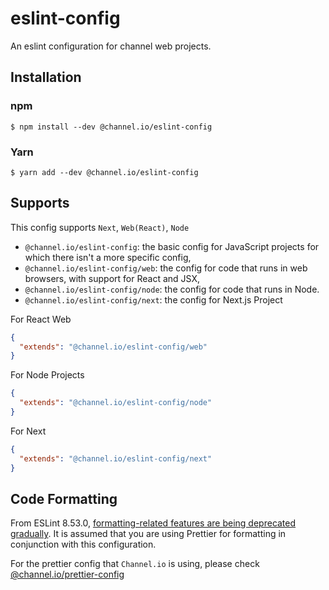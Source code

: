 # eslint-config

An eslint configuration for channel web projects.

## Installation

### npm

```
$ npm install --dev @channel.io/eslint-config
```

### Yarn

```
$ yarn add --dev @channel.io/eslint-config
```

## Supports

This config supports `Next`, `Web(React)`, `Node`

- `@channel.io/eslint-config`: the basic config for JavaScript projects for which there isn't a more specific config,
- `@channel.io/eslint-config/web`: the config for code that runs in web browsers, with support for React and JSX,
- `@channel.io/eslint-config/node`: the config for code that runs in Node.
- `@channel.io/eslint-config/next`: the config for Next.js Project

For React Web

```json
{
  "extends": "@channel.io/eslint-config/web"
}
```

For Node Projects

```json
{
  "extends": "@channel.io/eslint-config/node"
}
```

For Next

```json
{
  "extends": "@channel.io/eslint-config/next"
}
```

## Code Formatting

From ESLint 8.53.0, [formatting-related features are being deprecated gradually](https://eslint.org/blog/2023/10/deprecating-formatting-rules/). It is assumed that you are using Prettier for formatting in conjunction with this configuration.

For the prettier config that `Channel.io` is using, please check [@channel.io/prettier-config](../prettier-config/)
